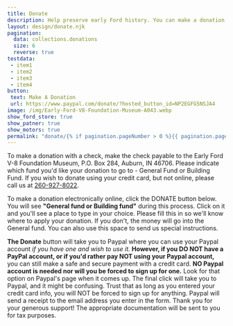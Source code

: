 ```yaml
---
title: Donate
description: Help preserve early Ford history. You can make a donation, establish planned giving, buy a brick, and more.
layout: design/donate.njk
pagination:
  data: collections.donations
  size: 6
  reverse: true
testdata:
 - item1
 - item2
 - item3
 - item4
button: 
 text: Make A Donation
 url: https://www.paypal.com/donate/?hosted_button_id=NP2EGFG5NSJA4
image: /img/Early-Ford-V8-Foundation-Museum-A043.webp
show_ford_store: true
show_patner: true
show_motors: true
permalink: "donate/{% if pagination.pageNumber > 0 %}{{ pagination.pageNumber + 1 }}/{% endif %}index.html"
---
```

To make a donation with a check, make the check payable to the Early Ford V-8 Foundation Museum, P.O. Box 284, Auburn, IN 46706. Please indicate which fund you'd like your donation to go to - General Fund or Building Fund. If you wish to donate using your credit card, but not online, please call us at [260-927-8022](tel:+12609278022).  

To make a donation electronically online, click the DONATE button below. You will see **"General fund or Building fund"** during this process. Click on it and you'll see a place to type in your choice. Please fill this in so we'll know where to apply your donation. If you don't, the money will go into the General fund. You can also use this space to send us special instructions.  

**The Donate** button will take you to Paypal where you can use your Paypal account _if you have one and wish to use it._ **However, if you DO NOT have a PayPal account, or if you'd rather pay NOT using your Paypal account,** you can still make a safe and secure payment with a credit card. **NO Paypal account is needed nor will you be forced to sign up for one.** Look for that option on Paypal's page when it comes up. The final click will take you to Paypal, and it might be confusing. Trust that as long as you entered your credit card info, you will NOT be forced to sign up for anything. Paypal will send a receipt to the email address you enter in the form. Thank you for your generous support! The appropriate documentation will be sent to you for tax purposes.
